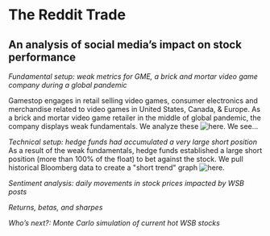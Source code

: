 # The Reddit Trade
## An analysis of social media’s impact on stock performance

*Fundamental setup: weak metrics for GME, a brick and mortar video game company during a global pandemic*

Gamestop engages in retail selling video games, consumer electronics and merchandise related to video games in United States, Canada, & Europe. As a brick and mortar video game retailer in the middle of global pandemic, the company displays weak fundamentals. We analyze these ![here](Ziggy/fundamental_story.ipynb). We see...

*Technical setup: hedge funds had accumulated a very large short position*
As a result of the weak fundamentals, hedge funds established a large short position (more than 100% of the float) to bet against the stock. We pull historical Bloomberg data to create a "short trend" graph ![here](weirong/GME_short.ipynb).

*Sentiment analysis: daily movements in stock prices impacted by WSB posts*

*Returns, betas, and sharpes*

*Who’s next?: Monte Carlo simulation of current hot WSB stocks*




